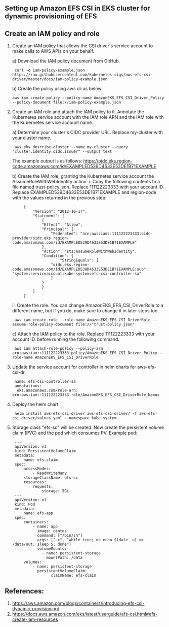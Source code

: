 ## Setting up Amazon EFS CSI in EKS cluster for dynamic provisioning of EFS

## Create an IAM policy and role

1. Create an IAM policy that allows the CSI driver's service account to make calls to AWS APIs on your behalf.

    a) Download the IAM policy document from GitHub. 

        curl -o iam-policy-example.json https://raw.githubusercontent.com/kubernetes-sigs/aws-efs-csi-driver/master/docs/iam-policy-example.json
        
    b) Create the policy using aws cli as below:
    
       aws iam create-policy --policy-name AmazonEKS_EFS_CSI_Driver_Policy --policy-document file://iam-policy-example.json
    
2. Create an IAM role and attach the IAM policy to it. Annotate the Kubernetes service account with the IAM role ARN and the IAM role with the Kubernetes service account name.

    a) Determine your cluster's OIDC provider URL. Replace my-cluster with your cluster name.
    
        aws eks describe-cluster --name my-cluster --query "cluster.identity.oidc.issuer" --output text
        
    The example output is as follows:
    https://oidc.eks.region-code.amazonaws.com/id/EXAMPLED539D4633E53DE1B71EXAMPLE

    b) Create the IAM role, granting the Kubernetes service account the AssumeRoleWithWebIdentity action.
        i. Copy the following contents to a file named trust-policy.json. Replace 111122223333 with your account ID. Replace EXAMPLED539D4633E53DE1B71EXAMPLE and region-code with the values returned in the previous step:
        
        	{					
				"Version": "2012-10-17",
				"Statement": [
					{
					"Effect": "Allow",
					"Principal": {
						"Federated": "arn:aws:iam::111122223333:oidc-provider/oidc.eks.region-code.amazonaws.com/id/EXAMPLED539D4633E53DE1B71EXAMPLE"
					},
					"Action": "sts:AssumeRoleWithWebIdentity",
					"Condition": {
							"StringEquals": {
						"oidc.eks.region-code.amazonaws.com/id/EXAMPLED539D4633E53DE1B71EXAMPLE:sub": "system:serviceaccount:kube-system:efs-csi-controller-sa"
						}
					}
					}
				]
			}	
    ii. Create the role. You can change AmazonEKS_EFS_CSI_DriverRole to a different name, but if you do, make sure to change it in later steps too.
    
        aws iam create-role --role-name AmazonEKS_EFS_CSI_DriverRole --assume-role-policy-document file://"trust-policy.json"
        
    c) Attach the IAM policy to the role. Replace 111122223333 with your account ID. before running the following command.
    
        aws iam attach-role-policy --policy-arn arn:aws:iam::111122223333:policy/AmazonEKS_EFS_CSI_Driver_Policy --role-name AmazonEKS_EFS_CSI_DriverRole

3. Update the service account for controller in helm charts for
aws-efs-csi-dr.

        name: efs-csi-controller-sa
	    annotations: 
		 eks.amazonaws.com/role-arn: arn:aws:iam::111122223333:role/AmazonEKS_EFS_CSI_DriverRole_Nexus

4. Deploy the helm chart:

        helm install aws-efs-csi-driver aws-efs-csi-driver/ -f aws-efs-csi-driver/values.yaml --namespace kube-system
        
5. Storage class "efs-sc" will be created. Now create the persistent volume claim (PVC) and the pod which consumes PV. Example pod:

        ---
        apiVersion: v1
        kind: PersistentVolumeClaim
        metadata:
            name: efs-claim
        spec:
            accessModes:
                - ReadWriteMany
            storageClassName: efs-sc
            resources:
                requests:
                    storage: 5Gi
        ---
        apiVersion: v1
        kind: Pod
        metadata:
            name: efs-app
        spec:
            containers:
                - name: app
                  image: centos
                  command: ["/bin/sh"]
                  args: ["-c", "while true; do echo $(date -u) >> /data/out; sleep 5; done"]
                  volumeMounts:
                    - name: persistent-storage
                      mountPath: /data
            volumes:
                - name: persistent-storage
                  persistentVolumeClaim:
                        claimName: efs-claim
						
## References:

1) https://aws.amazon.com/blogs/containers/introducing-efs-csi-dynamic-provisioning/
2) https://docs.aws.amazon.com/eks/latest/userguide/efs-csi.html#efs-create-iam-resources